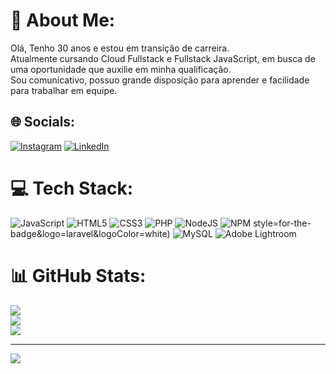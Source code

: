 # 💫 About Me:
Olá, Tenho 30 anos e estou em transição de carreira. <br>Atualmente cursando Cloud Fullstack e Fullstack JavaScript, em busca de uma oportunidade que auxilie em minha qualificação. <br>Sou comunicativo, possuo grande disposição para aprender e facilidade para trabalhar em equipe.


## 🌐 Socials:
[![Instagram](https://img.shields.io/badge/Instagram-%23E4405F.svg?logo=Instagram&logoColor=white)](https://instagram.com/brian.photography) [![LinkedIn](https://img.shields.io/badge/LinkedIn-%230077B5.svg?logo=linkedin&logoColor=white)](https://linkedin.com/in/brian-carvalho-3aa081204) 

# 💻 Tech Stack:
![JavaScript](https://img.shields.io/badge/javascript-%23323330.svg?style=for-the-badge&logo=javascript&logoColor=%23F7DF1E) ![HTML5](https://img.shields.io/badge/html5-%23E34F26.svg?style=for-the-badge&logo=html5&logoColor=white) ![CSS3](https://img.shields.io/badge/css3-%231572B6.svg?style=for-the-badge&logo=css3&logoColor=white) ![PHP](https://img.shields.io/badge/php-%23777BB4.svg?style=for-the-badge&logo=php&logoColor=white) ![NodeJS](https://img.shields.io/badge/node.js-6DA55F?style=for-the-badge&logo=node.js&logoColor=white) ![NPM](https://img.shields.io/badge/NPM-%23000000.svg?style=for-the-badge&logo=npm&logoColor=white) style=for-the-badge&logo=laravel&logoColor=white) ![MySQL](https://img.shields.io/badge/mysql-%2300f.svg?style=for-the-badge&logo=mysql&logoColor=white) ![Adobe Lightroom](https://img.shields.io/badge/Adobe%20Lightroom-31A8FF.svg?style=for-the-badge&logo=Adobe%20Lightroom&logoColor=white)
# 📊 GitHub Stats:
![](https://github-readme-stats.vercel.app/api?username=brian-dev-93&theme=nightowl&hide_border=false&include_all_commits=true&count_private=true)<br/>
![](https://github-readme-streak-stats.herokuapp.com/?user=brian-dev-93&theme=nightowl&hide_border=false)<br/>
![](https://github-readme-stats.vercel.app/api/top-langs/?username=brian-dev-93&theme=nightowl&hide_border=false&include_all_commits=true&count_private=true&layout=compact)

---
[![](https://visitcount.itsvg.in/api?id=brian-dev-93&icon=2&color=12)](https://visitcount.itsvg.in)

<!-- Proudly created with GPRM ( https://gprm.itsvg.in ) -->
